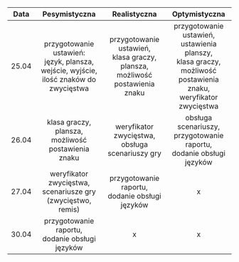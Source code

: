 |Data|Pesymistyczna|Realistyczna|Optymistyczna|
|:---:|:---:|:---:|:---:|
|25.04|przygotowanie ustawień:<br>język, plansza, wejście, wyjście,<br>ilość znaków do zwycięstwa|przygotowanie ustawień,<br>klasa graczy,<br>plansza,<br>możliwość postawienia znaku|przygotowanie ustawień,<br>ustawienia planszy,<br>klasa graczy,<br>możliwość postawienia znaku,<br>weryfikator zwycięstwa|
|26.04|klasa graczy,<br>plansza,<br>możliwość postawienia znaku|weryfikator zwycięstwa,<br>obsługa scenariuszy gry|obsługa scenariuszy,<br>przygotowanie raportu,<br>dodanie obsługi języków|
|27.04|weryfikator zwycięstwa,<br>scenariusze gry (zwycięstwo, remis)|przygotowanie raportu,<br>dodanie obsługi języków|x
|30.04|przygotowanie raportu,<br>dodanie obsługi języków|x|x|